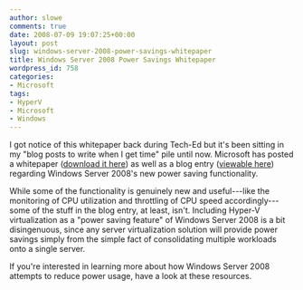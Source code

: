 ```yaml
---
author: slowe
comments: true
date: 2008-07-09 19:07:25+00:00
layout: post
slug: windows-server-2008-power-savings-whitepaper
title: Windows Server 2008 Power Savings Whitepaper
wordpress_id: 758
categories:
- Microsoft
tags:
- HyperV
- Microsoft
- Windows
---
```


I got notice of this whitepaper back during Tech-Ed but it's been sitting in my "blog posts to write when I get time" pile until now. Microsoft has posted a whitepaper ([download it here](http://download.microsoft.com/download/4/5/9/459033a1-6ee2-45b3-ae76-a2dd1da3e81b/Windows_Server_2008_Power_Savings.docx)) as well as a blog entry ([viewable here](http://blogs.technet.com/windowsserver/archive/2008/06/10/new-windows-server-2008-power-management-whitepaper-released.aspx)) regarding Windows Server 2008's new power saving functionality.

While some of the functionality is genuinely new and useful---like the monitoring of CPU utilization and throttling of CPU speed accordingly---some of the stuff in the blog entry, at least, isn't. Including Hyper-V virtualization as a "power saving feature" of Windows Server 2008 is a bit disingenuous, since any server virtualization solution will provide power savings simply from the simple fact of consolidating multiple workloads onto a single server.

If you're interested in learning more about how Windows Server 2008 attempts to reduce power usage, have a look at these resources.
